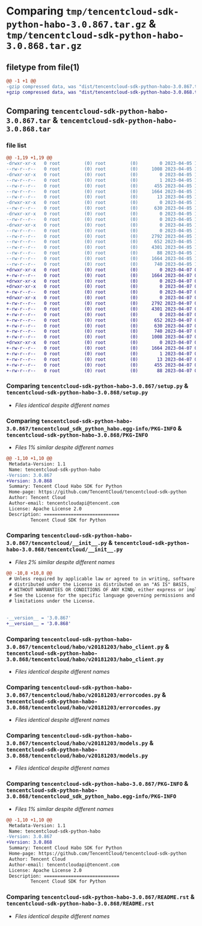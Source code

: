 # Comparing `tmp/tencentcloud-sdk-python-habo-3.0.867.tar.gz` & `tmp/tencentcloud-sdk-python-habo-3.0.868.tar.gz`

## filetype from file(1)

```diff
@@ -1 +1 @@
-gzip compressed data, was "dist/tencentcloud-sdk-python-habo-3.0.867.tar", last modified: Wed Apr  5 16:34:09 2023, max compression
+gzip compressed data, was "dist/tencentcloud-sdk-python-habo-3.0.868.tar", last modified: Fri Apr  7 00:40:06 2023, max compression
```

## Comparing `tencentcloud-sdk-python-habo-3.0.867.tar` & `tencentcloud-sdk-python-habo-3.0.868.tar`

### file list

```diff
@@ -1,19 +1,19 @@
-drwxr-xr-x   0 root         (0) root         (0)        0 2023-04-05 16:34:09.000000 tencentcloud-sdk-python-habo-3.0.867/
--rw-r--r--   0 root         (0) root         (0)     1008 2023-04-05 16:34:09.000000 tencentcloud-sdk-python-habo-3.0.867/setup.py
-drwxr-xr-x   0 root         (0) root         (0)        0 2023-04-05 16:34:09.000000 tencentcloud-sdk-python-habo-3.0.867/tencentcloud_sdk_python_habo.egg-info/
--rw-r--r--   0 root         (0) root         (0)        1 2023-04-05 16:34:09.000000 tencentcloud-sdk-python-habo-3.0.867/tencentcloud_sdk_python_habo.egg-info/dependency_links.txt
--rw-r--r--   0 root         (0) root         (0)      455 2023-04-05 16:34:09.000000 tencentcloud-sdk-python-habo-3.0.867/tencentcloud_sdk_python_habo.egg-info/SOURCES.txt
--rw-r--r--   0 root         (0) root         (0)     1664 2023-04-05 16:34:09.000000 tencentcloud-sdk-python-habo-3.0.867/tencentcloud_sdk_python_habo.egg-info/PKG-INFO
--rw-r--r--   0 root         (0) root         (0)       13 2023-04-05 16:34:09.000000 tencentcloud-sdk-python-habo-3.0.867/tencentcloud_sdk_python_habo.egg-info/top_level.txt
-drwxr-xr-x   0 root         (0) root         (0)        0 2023-04-05 16:34:09.000000 tencentcloud-sdk-python-habo-3.0.867/tencentcloud/
--rw-r--r--   0 root         (0) root         (0)      630 2023-04-05 16:34:09.000000 tencentcloud-sdk-python-habo-3.0.867/tencentcloud/__init__.py
-drwxr-xr-x   0 root         (0) root         (0)        0 2023-04-05 16:34:09.000000 tencentcloud-sdk-python-habo-3.0.867/tencentcloud/habo/
--rw-r--r--   0 root         (0) root         (0)        0 2023-04-05 16:34:09.000000 tencentcloud-sdk-python-habo-3.0.867/tencentcloud/habo/__init__.py
-drwxr-xr-x   0 root         (0) root         (0)        0 2023-04-05 16:34:09.000000 tencentcloud-sdk-python-habo-3.0.867/tencentcloud/habo/v20181203/
--rw-r--r--   0 root         (0) root         (0)        0 2023-04-05 16:34:09.000000 tencentcloud-sdk-python-habo-3.0.867/tencentcloud/habo/v20181203/__init__.py
--rw-r--r--   0 root         (0) root         (0)     2792 2023-04-05 16:34:09.000000 tencentcloud-sdk-python-habo-3.0.867/tencentcloud/habo/v20181203/habo_client.py
--rw-r--r--   0 root         (0) root         (0)      652 2023-04-05 16:34:09.000000 tencentcloud-sdk-python-habo-3.0.867/tencentcloud/habo/v20181203/errorcodes.py
--rw-r--r--   0 root         (0) root         (0)     4301 2023-04-05 16:34:09.000000 tencentcloud-sdk-python-habo-3.0.867/tencentcloud/habo/v20181203/models.py
--rw-r--r--   0 root         (0) root         (0)       88 2023-04-05 16:34:09.000000 tencentcloud-sdk-python-habo-3.0.867/setup.cfg
--rw-r--r--   0 root         (0) root         (0)     1664 2023-04-05 16:34:09.000000 tencentcloud-sdk-python-habo-3.0.867/PKG-INFO
--rw-r--r--   0 root         (0) root         (0)      740 2023-04-05 16:34:09.000000 tencentcloud-sdk-python-habo-3.0.867/README.rst
+drwxr-xr-x   0 root         (0) root         (0)        0 2023-04-07 00:40:06.000000 tencentcloud-sdk-python-habo-3.0.868/
+-rw-r--r--   0 root         (0) root         (0)     1664 2023-04-07 00:40:06.000000 tencentcloud-sdk-python-habo-3.0.868/PKG-INFO
+drwxr-xr-x   0 root         (0) root         (0)        0 2023-04-07 00:40:06.000000 tencentcloud-sdk-python-habo-3.0.868/tencentcloud/
+drwxr-xr-x   0 root         (0) root         (0)        0 2023-04-07 00:40:06.000000 tencentcloud-sdk-python-habo-3.0.868/tencentcloud/habo/
+-rw-r--r--   0 root         (0) root         (0)        0 2023-04-07 00:40:06.000000 tencentcloud-sdk-python-habo-3.0.868/tencentcloud/habo/__init__.py
+drwxr-xr-x   0 root         (0) root         (0)        0 2023-04-07 00:40:06.000000 tencentcloud-sdk-python-habo-3.0.868/tencentcloud/habo/v20181203/
+-rw-r--r--   0 root         (0) root         (0)     2792 2023-04-07 00:40:06.000000 tencentcloud-sdk-python-habo-3.0.868/tencentcloud/habo/v20181203/habo_client.py
+-rw-r--r--   0 root         (0) root         (0)     4301 2023-04-07 00:40:06.000000 tencentcloud-sdk-python-habo-3.0.868/tencentcloud/habo/v20181203/models.py
+-rw-r--r--   0 root         (0) root         (0)        0 2023-04-07 00:40:06.000000 tencentcloud-sdk-python-habo-3.0.868/tencentcloud/habo/v20181203/__init__.py
+-rw-r--r--   0 root         (0) root         (0)      652 2023-04-07 00:40:06.000000 tencentcloud-sdk-python-habo-3.0.868/tencentcloud/habo/v20181203/errorcodes.py
+-rw-r--r--   0 root         (0) root         (0)      630 2023-04-07 00:40:06.000000 tencentcloud-sdk-python-habo-3.0.868/tencentcloud/__init__.py
+-rw-r--r--   0 root         (0) root         (0)      740 2023-04-07 00:40:06.000000 tencentcloud-sdk-python-habo-3.0.868/README.rst
+-rw-r--r--   0 root         (0) root         (0)     1008 2023-04-07 00:40:06.000000 tencentcloud-sdk-python-habo-3.0.868/setup.py
+drwxr-xr-x   0 root         (0) root         (0)        0 2023-04-07 00:40:06.000000 tencentcloud-sdk-python-habo-3.0.868/tencentcloud_sdk_python_habo.egg-info/
+-rw-r--r--   0 root         (0) root         (0)     1664 2023-04-07 00:40:06.000000 tencentcloud-sdk-python-habo-3.0.868/tencentcloud_sdk_python_habo.egg-info/PKG-INFO
+-rw-r--r--   0 root         (0) root         (0)        1 2023-04-07 00:40:06.000000 tencentcloud-sdk-python-habo-3.0.868/tencentcloud_sdk_python_habo.egg-info/dependency_links.txt
+-rw-r--r--   0 root         (0) root         (0)       13 2023-04-07 00:40:06.000000 tencentcloud-sdk-python-habo-3.0.868/tencentcloud_sdk_python_habo.egg-info/top_level.txt
+-rw-r--r--   0 root         (0) root         (0)      455 2023-04-07 00:40:06.000000 tencentcloud-sdk-python-habo-3.0.868/tencentcloud_sdk_python_habo.egg-info/SOURCES.txt
+-rw-r--r--   0 root         (0) root         (0)       88 2023-04-07 00:40:06.000000 tencentcloud-sdk-python-habo-3.0.868/setup.cfg
```

### Comparing `tencentcloud-sdk-python-habo-3.0.867/setup.py` & `tencentcloud-sdk-python-habo-3.0.868/setup.py`

 * *Files identical despite different names*

### Comparing `tencentcloud-sdk-python-habo-3.0.867/tencentcloud_sdk_python_habo.egg-info/PKG-INFO` & `tencentcloud-sdk-python-habo-3.0.868/PKG-INFO`

 * *Files 1% similar despite different names*

```diff
@@ -1,10 +1,10 @@
 Metadata-Version: 1.1
 Name: tencentcloud-sdk-python-habo
-Version: 3.0.867
+Version: 3.0.868
 Summary: Tencent Cloud Habo SDK for Python
 Home-page: https://github.com/TencentCloud/tencentcloud-sdk-python
 Author: Tencent Cloud
 Author-email: tencentcloudapi@tencent.com
 License: Apache License 2.0
 Description: ============================
         Tencent Cloud SDK for Python
```

### Comparing `tencentcloud-sdk-python-habo-3.0.867/tencentcloud/__init__.py` & `tencentcloud-sdk-python-habo-3.0.868/tencentcloud/__init__.py`

 * *Files 2% similar despite different names*

```diff
@@ -10,8 +10,8 @@
 # Unless required by applicable law or agreed to in writing, software
 # distributed under the License is distributed on an "AS IS" BASIS,
 # WITHOUT WARRANTIES OR CONDITIONS OF ANY KIND, either express or implied.
 # See the License for the specific language governing permissions and
 # limitations under the License.
 
 
-__version__ = '3.0.867'
+__version__ = '3.0.868'
```

### Comparing `tencentcloud-sdk-python-habo-3.0.867/tencentcloud/habo/v20181203/habo_client.py` & `tencentcloud-sdk-python-habo-3.0.868/tencentcloud/habo/v20181203/habo_client.py`

 * *Files identical despite different names*

### Comparing `tencentcloud-sdk-python-habo-3.0.867/tencentcloud/habo/v20181203/errorcodes.py` & `tencentcloud-sdk-python-habo-3.0.868/tencentcloud/habo/v20181203/errorcodes.py`

 * *Files identical despite different names*

### Comparing `tencentcloud-sdk-python-habo-3.0.867/tencentcloud/habo/v20181203/models.py` & `tencentcloud-sdk-python-habo-3.0.868/tencentcloud/habo/v20181203/models.py`

 * *Files identical despite different names*

### Comparing `tencentcloud-sdk-python-habo-3.0.867/PKG-INFO` & `tencentcloud-sdk-python-habo-3.0.868/tencentcloud_sdk_python_habo.egg-info/PKG-INFO`

 * *Files 1% similar despite different names*

```diff
@@ -1,10 +1,10 @@
 Metadata-Version: 1.1
 Name: tencentcloud-sdk-python-habo
-Version: 3.0.867
+Version: 3.0.868
 Summary: Tencent Cloud Habo SDK for Python
 Home-page: https://github.com/TencentCloud/tencentcloud-sdk-python
 Author: Tencent Cloud
 Author-email: tencentcloudapi@tencent.com
 License: Apache License 2.0
 Description: ============================
         Tencent Cloud SDK for Python
```

### Comparing `tencentcloud-sdk-python-habo-3.0.867/README.rst` & `tencentcloud-sdk-python-habo-3.0.868/README.rst`

 * *Files identical despite different names*

